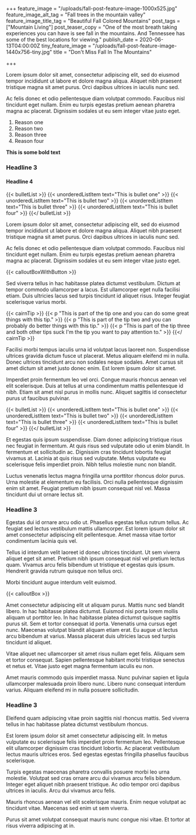 +++
feature_image = "/uploads/fall-post-feature-image-1000x525.jpg"
feature_image_alt_tag = "Fall trees in the mountain valley"
feature_image_title_tag = "Beautiful Fall Colored Mountains"
post_tags = ["Mountain Living"]
post_teaser_copy = "One of the most breath taking experiences you can have is see fall in the mountains. And Tennessee has some of the best locations for viewing."
publish_date = 2020-06-13T04:00:00Z
tiny_feature_image = "/uploads/fall-post-feature-image-1440x756-tiny.jpg"
title = "Don't Miss Fall In The Mountains"

+++

Lorem ipsum dolor sit amet, consectetur adipiscing elit, sed do eiusmod tempor incididunt ut labore et dolore magna aliqua. Aliquet nibh praesent tristique magna sit amet purus. Orci dapibus ultrices in iaculis nunc sed.

Ac felis donec et odio pellentesque diam volutpat commodo. Faucibus nisl tincidunt eget nullam. Enim eu turpis egestas pretium aenean pharetra magna ac placerat. Dignissim sodales ut eu sem integer vitae justo eget.

1. Reason one
2. Reason two
3. Reason three
4. Reason four

**This is some bold text**

### Headline 3

#### Headline 4

{{< bulletList >}}
{{< unorderedListItem text="This is bullet one" >}}
{{< unorderedListItem text="This is bullet two" >}}
{{< unorderedListItem text="This is bullet three" >}}
{{< unorderedListItem text="This is bullet four" >}}
{{</ bulletList >}}

Lorem ipsum dolor sit amet, consectetur adipiscing elit, sed do eiusmod tempor incididunt ut labore et dolore magna aliqua. Aliquet nibh praesent tristique magna sit amet purus. Orci dapibus ultrices in iaculis nunc sed.

Ac felis donec et odio pellentesque diam volutpat commodo. Faucibus nisl tincidunt eget nullam. Enim eu turpis egestas pretium aenean pharetra magna ac placerat. Dignissim sodales ut eu sem integer vitae justo eget.

{{< calloutBoxWithButton >}}

Sed viverra tellus in hac habitasse platea dictumst vestibulum. Dictum at tempor commodo ullamcorper a lacus. Est ullamcorper eget nulla facilisi etiam. Duis ultricies lacus sed turpis tincidunt id aliquet risus. Integer feugiat scelerisque varius morbi.

{{< cairnTip >}}
{{< p "This is part of the tip one and you can do some great things with this tip." >}}
{{< p "This is part of the tip two and you can probably do better things with this tip." >}}
{{< p "This is part of the tip three and both other tips suck I'm the tip you want to pay attention to." >}}
{{</ cairnTip >}}

Facilisi morbi tempus iaculis urna id volutpat lacus laoreet non. Suspendisse ultrices gravida dictum fusce ut placerat. Metus aliquam eleifend mi in nulla. Donec ultrices tincidunt arcu non sodales neque sodales. Amet cursus sit amet dictum sit amet justo donec enim. Est lorem ipsum dolor sit amet.

Imperdiet proin fermentum leo vel orci. Congue mauris rhoncus aenean vel elit scelerisque. Duis at tellus at urna condimentum mattis pellentesque id nibh. Etiam sit amet nisl purus in mollis nunc. Aliquet sagittis id consectetur purus ut faucibus pulvinar.

{{< bulletList >}}
{{< unorderedListItem text="This is bullet one" >}}
{{< unorderedListItem text="This is bullet two" >}}
{{< unorderedListItem text="This is bullet three" >}}
{{< unorderedListItem text="This is bullet four" >}}
{{</ bulletList >}}

Et egestas quis ipsum suspendisse. Diam donec adipiscing tristique risus nec feugiat in fermentum. At quis risus sed vulputate odio ut enim blandit. In fermentum et sollicitudin ac. Dignissim cras tincidunt lobortis feugiat vivamus at. Lacinia at quis risus sed vulputate. Metus vulputate eu scelerisque felis imperdiet proin. Nibh tellus molestie nunc non blandit.

Luctus venenatis lectus magna fringilla urna porttitor rhoncus dolor purus. Urna molestie at elementum eu facilisis. Orci nulla pellentesque dignissim enim sit amet. Feugiat pretium nibh ipsum consequat nisl vel. Massa tincidunt dui ut ornare lectus sit.

### Headline 3

Egestas dui id ornare arcu odio ut. Phasellus egestas tellus rutrum tellus. Ac feugiat sed lectus vestibulum mattis ullamcorper. Est lorem ipsum dolor sit amet consectetur adipiscing elit pellentesque. Amet massa vitae tortor condimentum lacinia quis vel.

Tellus id interdum velit laoreet id donec ultrices tincidunt. Ut sem viverra aliquet eget sit amet. Pretium nibh ipsum consequat nisl vel pretium lectus quam. Vivamus arcu felis bibendum ut tristique et egestas quis ipsum. Hendrerit gravida rutrum quisque non tellus orci.

Morbi tincidunt augue interdum velit euismod.

{{< calloutBox >}}

Amet consectetur adipiscing elit ut aliquam purus. Mattis nunc sed blandit libero. In hac habitasse platea dictumst. Euismod nisi porta lorem mollis aliquam ut porttitor leo. In hac habitasse platea dictumst quisque sagittis purus sit. Sem et tortor consequat id porta. Venenatis urna cursus eget nunc. Maecenas volutpat blandit aliquam etiam erat. Eu augue ut lectus arcu bibendum at varius. Massa placerat duis ultricies lacus sed turpis tincidunt id aliquet.

Vitae aliquet nec ullamcorper sit amet risus nullam eget felis. Aliquam sem et tortor consequat. Sapien pellentesque habitant morbi tristique senectus et netus et. Vitae justo eget magna fermentum iaculis eu non.

Amet mauris commodo quis imperdiet massa. Nunc pulvinar sapien et ligula ullamcorper malesuada proin libero nunc. Libero nunc consequat interdum varius. Aliquam eleifend mi in nulla posuere sollicitudin.

### Headline 3

Eleifend quam adipiscing vitae proin sagittis nisl rhoncus mattis. Sed viverra tellus in hac habitasse platea dictumst vestibulum rhoncus.

Est lorem ipsum dolor sit amet consectetur adipiscing elit. In metus vulputate eu scelerisque felis imperdiet proin fermentum leo. Pellentesque elit ullamcorper dignissim cras tincidunt lobortis. Ac placerat vestibulum lectus mauris ultrices eros. Sed egestas egestas fringilla phasellus faucibus scelerisque.

Turpis egestas maecenas pharetra convallis posuere morbi leo urna molestie. Volutpat sed cras ornare arcu dui vivamus arcu felis bibendum. Integer eget aliquet nibh praesent tristique. Ac odio tempor orci dapibus ultrices in iaculis. Arcu dui vivamus arcu felis.

Mauris rhoncus aenean vel elit scelerisque mauris. Enim neque volutpat ac tincidunt vitae. Maecenas sed enim ut sem viverra.

Purus sit amet volutpat consequat mauris nunc congue nisi vitae. Et tortor at risus viverra adipiscing at in.
